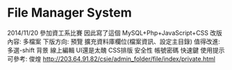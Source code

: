 File Manager System
====
2014/11/20 參加資工系比賽 因此寫了這個
MySQL+Php+JavaScript+CSS
    改版內容:
      多檔案
    下版方向:
        預覽
        擴充資料庫欄位(檔案資訊、設定主目錄)
    值得改進:
      多選-shift
      背景
      線上編輯
      UI還是太醜
      CSS排版
      安全性
      帳號密碼
      快速鍵
      使用提示
    可參考:
      俊煌 http://203.64.91.82/csie/admin_folder/file/index/private.html
